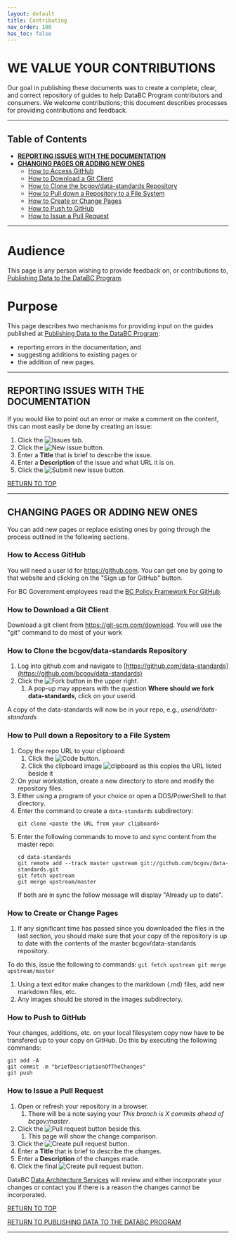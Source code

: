 ```yaml
---
layout: default
title: Contributing
nav_order: 100
has_toc: false
---
```


# WE VALUE YOUR CONTRIBUTIONS

Our goal in publishing these documents was to create a complete, clear, and correct repository of guides to help DataBC Program contributors and consumers. We welcome contributions; this document describes processes for providing contributions and feedback.

-----------------------
## Table of Contents
+ [**REPORTING ISSUES WITH THE DOCUMENTATION**](#reporting-issues-with-the-documentation)
+ [**CHANGING PAGES OR ADDING NEW ONES**](#changing-pages-or-adding-new-ones)
	+ [How to Access GitHub](#how-to-access-github)
	+ [How to Download a Git Client](#how-to-download-a-git-client)
	+ [How to Clone the bcgov/data-standards Repository](#how-to-clone-the-bcgovdata-standards-repository)
	+ [How to Pull down a Repository to a File System](#how-to-pull-down-a-repository-to-a-file-system)
	+ [How to Create or Change Pages](#how-to-create-or-change-pages)
	+ [How to Push to GitHub](#how-to-push-to-github)
	+ [How to Issue a Pull Request](#how-to-issue-a-pull-request)

-----------------------

# Audience

This page is any person wishing to provide feedback on, or contributions to, [Publishing Data to the DataBC Program](../index.md#index.md).


# Purpose

This page describes two mechanisms for providing input on the guides published at [Publishing Data to the DataBC Program](../index.md#index.md):
+ reporting errors in the documentation, and
+ suggesting additions to existing pages or 
+ the addition of new pages.

---------------------------------------------------------------------

## REPORTING ISSUES WITH THE DOCUMENTATION

If you would like to point out an error or make a comment on the content, this can most easily be done by creating an issue:
1. Click the ![Issues](images/image_issues.png) tab. 
1. Click the ![New issue](images/image_new_issue.png) button. 
1. Enter a **Title** that is brief to describe the issue.
1. Enter a **Description** of the issue and what URL it is on.
1. Click the ![Submit new issue](images/image_submit_new_issue.png) button. 

[RETURN TO TOP][1] 

-----------------------------------------------------------

## CHANGING PAGES OR ADDING NEW ONES

You can add new pages or replace existing ones by going through the process outlined in the following sections.  

### How to Access GitHub

You will need a user id for https://github.com.  You can get one by going to that website and clicking on the "Sign up for GitHub" button.

For BC Government employees read the [BC Policy Framework For GitHub](https://github.com/bcgov/BC-Policy-Framework-For-GitHub).

### How to Download a Git Client

Download a git client from https://git-scm.com/download. You will use the "git" command to do most of your work

### How to Clone the bcgov/data-standards Repository

1. Log into github.com and navigate to [https://github.com/data-standards](https://github.com/bcgov/data-standards)
1. Click the ![Fork](images/image_fork.png) button in the upper right.
	1. A pop-up may appears with the question **Where should we fork data-standards**, click on your userid.

A copy of the data-standards will now be in your repo, e.g., _userid/data-standards_

### How to Pull down a Repository to a File System

1. Copy the repo URL to your clipboard:
	1. Click the ![Code](images/image_code.png) button.
	1. Click the clipboard image ![clipboard](images/image_copy_url.png) as this copies the URL listed beside it
1. On your workstation, create a new directory to store and modify the repository files. 
1. Either using a program of your choice or open a DOS/PowerShell to that directory.
1. Enter the command to create a `data-standards` subdirectory:
	```
	git clone <paste the URL from your clipboard>
	```
1. Enter the following commands to move to and sync content from the master repo:
   ```
   cd data-standards
   git remote add --track master upstream git://github.com/bcgov/data-standards.git
   git fetch upstream
   git merge upstream/master
   ```
	If both are in sync the follow message will display "Already up to date".

### How to Create or Change Pages

1. If any significant time has passed since you downloaded the files in the last section, you should make sure that your copy of the repository is up to date with the contents of the master bcgov/data-standards repository. 

To do this, issue the following to commands:
	```
	git fetch upstream
    git merge upstream/master
	```
	
1. Using a text editor make changes to the markdown (.md) files, add new markdown files, etc. 
1. Any images should be stored in the images subdirectory.

### How to Push to GitHub

Your changes, additions, etc. on your local filesystem copy now have to be transfered up to your copy on GitHub. Do this by executing the following commands:

```
git add -A
git commit -m "briefDescriptionOfTheChanges"
git push
```
 
### How to Issue a Pull Request

1. Open or refresh your repository in a browser.
	1. There will be a note saying your _This branch is X commits ahead of bcgov:master_.
1. Click the ![Pull request](images/image_pullrequest.png) button beside this. 
	1. This page will show the change comparison.
1. Click the ![Create pull request](images/image_create_pull_request.png) button. 
1. Enter a **Title** that is brief to describe the changes.
1. Enter a **Description** of the changes made.
1. Click the final ![Create pull request](images/image_create_pull_request2.png) button. 

DataBC [Data Architecture Services](mailto:databc.da@gov.bc.ca) will review and either incorporate your changes or contact you if there is a reason the changes cannot be incorporated.


[RETURN TO TOP][1] 

[RETURN TO PUBLISHING DATA TO THE DATABC PROGRAM][2]

-------------------------------------------------------

[1]: #we-value-your-contributions
[2]: publishing_data_to_databc.md#publishing-data-to-the-databc-program


